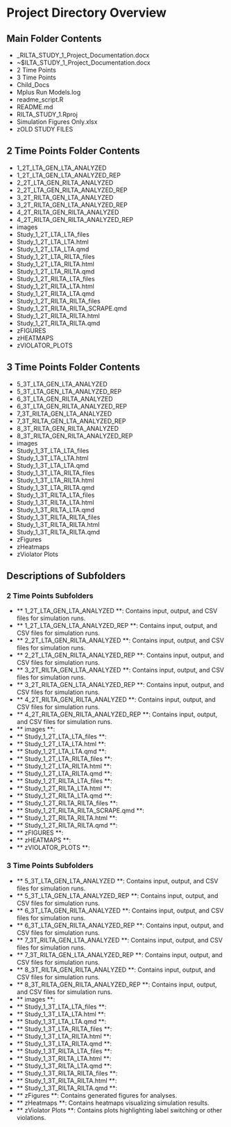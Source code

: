 # Project Directory Overview

## Main Folder Contents
-  _RILTA_STUDY_1_Project_Documentation.docx
-  ~$ILTA_STUDY_1_Project_Documentation.docx
-  2 Time Points
-  3 Time Points
-  Child_Docs
-  Mplus Run Models.log
-  readme_script.R
-  README.md
-  RILTA_STUDY_1.Rproj
-  Simulation Figures Only.xlsx
-  zOLD STUDY FILES

## 2 Time Points Folder Contents
-  1_2T_LTA_GEN_LTA_ANALYZED
-  1_2T_LTA_GEN_LTA_ANALYZED_REP
-  2_2T_LTA_GEN_RILTA_ANALYZED
-  2_2T_LTA_GEN_RILTA_ANALYZED_REP
-  3_2T_RILTA_GEN_LTA_ANALYZED
-  3_2T_RILTA_GEN_LTA_ANALYZED_REP
-  4_2T_RILTA_GEN_RILTA_ANALYZED
-  4_2T_RILTA_GEN_RILTA_ANALYZED_REP
-  images
-  Study_1_2T_LTA_LTA_files
-  Study_1_2T_LTA_LTA.html
-  Study_1_2T_LTA_LTA.qmd
-  Study_1_2T_LTA_RILTA_files
-  Study_1_2T_LTA_RILTA.html
-  Study_1_2T_LTA_RILTA.qmd
-  Study_1_2T_RILTA_LTA_files
-  Study_1_2T_RILTA_LTA.html
-  Study_1_2T_RILTA_LTA.qmd
-  Study_1_2T_RILTA_RILTA_files
-  Study_1_2T_RILTA_RILTA_SCRAPE.qmd
-  Study_1_2T_RILTA_RILTA.html
-  Study_1_2T_RILTA_RILTA.qmd
-  zFIGURES
-  zHEATMAPS
-  zVIOLATOR_PLOTS

## 3 Time Points Folder Contents
-  5_3T_LTA_GEN_LTA_ANALYZED
-  5_3T_LTA_GEN_LTA_ANALYZED_REP
-  6_3T_LTA_GEN_RILTA_ANALYZED
-  6_3T_LTA_GEN_RILTA_ANALYZED_REP
-  7_3T_RILTA_GEN_LTA_ANALYZED
-  7_3T_RILTA_GEN_LTA_ANALYZED_REP
-  8_3T_RILTA_GEN_RILTA_ANALYZED
-  8_3T_RILTA_GEN_RILTA_ANALYZED_REP
-  images
-  Study_1_3T_LTA_LTA_files
-  Study_1_3T_LTA_LTA.html
-  Study_1_3T_LTA_LTA.qmd
-  Study_1_3T_LTA_RILTA_files
-  Study_1_3T_LTA_RILTA.html
-  Study_1_3T_LTA_RILTA.qmd
-  Study_1_3T_RILTA_LTA_files
-  Study_1_3T_RILTA_LTA.html
-  Study_1_3T_RILTA_LTA.qmd
-  Study_1_3T_RILTA_RILTA_files
-  Study_1_3T_RILTA_RILTA.html
-  Study_1_3T_RILTA_RILTA.qmd
-  zFigures
-  zHeatmaps
-  zViolator Plots

## Descriptions of Subfolders
### 2 Time Points Subfolders
- ** 1_2T_LTA_GEN_LTA_ANALYZED **: Contains input, output, and CSV files for simulation runs.
- ** 1_2T_LTA_GEN_LTA_ANALYZED_REP **: Contains input, output, and CSV files for simulation runs.
- ** 2_2T_LTA_GEN_RILTA_ANALYZED **: Contains input, output, and CSV files for simulation runs.
- ** 2_2T_LTA_GEN_RILTA_ANALYZED_REP **: Contains input, output, and CSV files for simulation runs.
- ** 3_2T_RILTA_GEN_LTA_ANALYZED **: Contains input, output, and CSV files for simulation runs.
- ** 3_2T_RILTA_GEN_LTA_ANALYZED_REP **: Contains input, output, and CSV files for simulation runs.
- ** 4_2T_RILTA_GEN_RILTA_ANALYZED **: Contains input, output, and CSV files for simulation runs.
- ** 4_2T_RILTA_GEN_RILTA_ANALYZED_REP **: Contains input, output, and CSV files for simulation runs.
- ** images **: 
- ** Study_1_2T_LTA_LTA_files **: 
- ** Study_1_2T_LTA_LTA.html **: 
- ** Study_1_2T_LTA_LTA.qmd **: 
- ** Study_1_2T_LTA_RILTA_files **: 
- ** Study_1_2T_LTA_RILTA.html **: 
- ** Study_1_2T_LTA_RILTA.qmd **: 
- ** Study_1_2T_RILTA_LTA_files **: 
- ** Study_1_2T_RILTA_LTA.html **: 
- ** Study_1_2T_RILTA_LTA.qmd **: 
- ** Study_1_2T_RILTA_RILTA_files **: 
- ** Study_1_2T_RILTA_RILTA_SCRAPE.qmd **: 
- ** Study_1_2T_RILTA_RILTA.html **: 
- ** Study_1_2T_RILTA_RILTA.qmd **: 
- ** zFIGURES **: 
- ** zHEATMAPS **: 
- ** zVIOLATOR_PLOTS **: 
### 3 Time Points Subfolders
- ** 5_3T_LTA_GEN_LTA_ANALYZED **: Contains input, output, and CSV files for simulation runs.
- ** 5_3T_LTA_GEN_LTA_ANALYZED_REP **: Contains input, output, and CSV files for simulation runs.
- ** 6_3T_LTA_GEN_RILTA_ANALYZED **: Contains input, output, and CSV files for simulation runs.
- ** 6_3T_LTA_GEN_RILTA_ANALYZED_REP **: Contains input, output, and CSV files for simulation runs.
- ** 7_3T_RILTA_GEN_LTA_ANALYZED **: Contains input, output, and CSV files for simulation runs.
- ** 7_3T_RILTA_GEN_LTA_ANALYZED_REP **: Contains input, output, and CSV files for simulation runs.
- ** 8_3T_RILTA_GEN_RILTA_ANALYZED **: Contains input, output, and CSV files for simulation runs.
- ** 8_3T_RILTA_GEN_RILTA_ANALYZED_REP **: Contains input, output, and CSV files for simulation runs.
- ** images **: 
- ** Study_1_3T_LTA_LTA_files **: 
- ** Study_1_3T_LTA_LTA.html **: 
- ** Study_1_3T_LTA_LTA.qmd **: 
- ** Study_1_3T_LTA_RILTA_files **: 
- ** Study_1_3T_LTA_RILTA.html **: 
- ** Study_1_3T_LTA_RILTA.qmd **: 
- ** Study_1_3T_RILTA_LTA_files **: 
- ** Study_1_3T_RILTA_LTA.html **: 
- ** Study_1_3T_RILTA_LTA.qmd **: 
- ** Study_1_3T_RILTA_RILTA_files **: 
- ** Study_1_3T_RILTA_RILTA.html **: 
- ** Study_1_3T_RILTA_RILTA.qmd **: 
- ** zFigures **: Contains generated figures for analyses.
- ** zHeatmaps **: Contains heatmaps visualizing simulation results.
- ** zViolator Plots **: Contains plots highlighting label switching or other violations.
